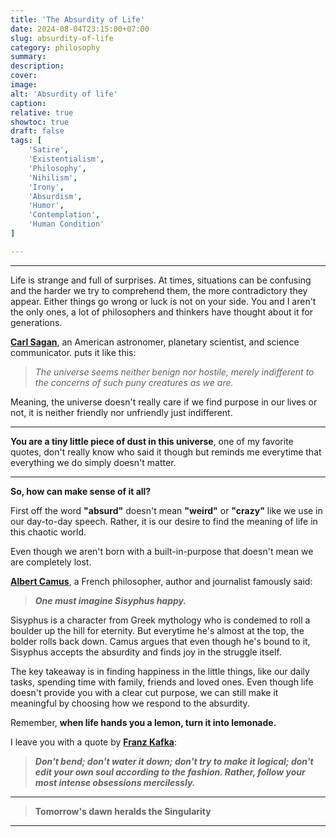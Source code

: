 ```yaml
---
title: 'The Absurdity of Life'
date: 2024-08-04T23:15:00+07:00
slug: absurdity-of-life
category: philosophy
summary:
description:
cover:
image:
alt: 'Absurdity of life'
caption:
relative: true
showtoc: true
draft: false
tags: [
    'Satire',
    'Existentialism',
    'Philosophy',
    'Nihilism',
    'Irony',
    'Absurdism',
    'Humor',
    'Contemplation',
    'Human Condition'
]

---
```



---
Life is strange and full of surprises. At times, situations can be confusing and the harder we try to comprehend them, the more contradictory they appear. Either things go wrong or luck is not on your side. You and I aren't the only ones, a lot of philosophers and thinkers have thought about it for generations.

**[Carl Sagan](https://en.wikipedia.org/wiki/Carl_Sagan)**, an American astronomer, planetary scientist, and science communicator. puts it like this:

> _The universe seems neither benign nor hostile, merely indifferent to the concerns of such puny creatures as we are._

Meaning, the universe doesn't really care if we find purpose in our lives or not, it is neither friendly nor unfriendly just indifferent. 

--- 

**You are a tiny little piece of dust in this universe**, one of my favorite quotes, don't really know who said it though but reminds me everytime that everything we do simply doesn't matter.

---

**So, how can make sense of it all?**

First off the word **"absurd"** doesn't mean **"weird"** or **"crazy"** like we use in our day-to-day speech. Rather, it is our desire to find the meaning of life in this chaotic world. 

Even though we aren't born with a built-in-purpose that doesn't mean we are completely lost. 

**[Albert Camus](https://en.wikipedia.org/wiki/Albert_Camus)**, a French philosopher, author and journalist famously said:
> _**One must imagine Sisyphus happy.**_

Sisyphus is a character from Greek mythology who is condemed to roll a boulder up the hill for eternity. But everytime he's almost at the top, the bolder rolls back down. Camus argues that even though he's bound to it, Sisyphus accepts the absurdity and finds joy in the struggle itself.

The key takeaway is in finding happiness in the little things, like our daily tasks, spending time with family, friends and loved ones. Even though life doesn't provide you with a clear cut purpose, we can still make it meaningful by choosing how we respond to the absurdity.

Remember, **when life hands you a lemon, turn it into lemonade.**

I leave you with a quote by **[Franz Kafka](https://en.wikipedia.org/wiki/Franz_Kafka)**:
> _**Don't bend; don't water it down; don't try to make it logical; don't edit your own soul according to the fashion. Rather, follow your most intense obsessions mercilessly.**_


---

> **Tomorrow's dawn heralds the Singularity**

---
